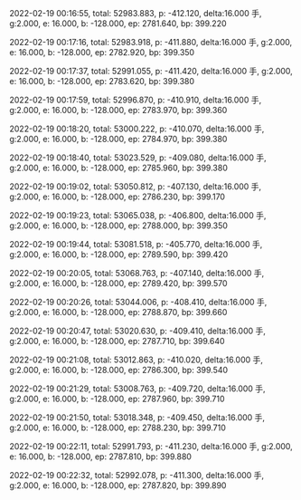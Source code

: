 2022-02-19 00:16:55, total: 52983.883, p: -412.120, delta:16.000 手, g:2.000, e: 16.000, b: -128.000, ep: 2781.640, bp: 399.220

2022-02-19 00:17:16, total: 52983.918, p: -411.880, delta:16.000 手, g:2.000, e: 16.000, b: -128.000, ep: 2782.920, bp: 399.350

2022-02-19 00:17:37, total: 52991.055, p: -411.420, delta:16.000 手, g:2.000, e: 16.000, b: -128.000, ep: 2783.620, bp: 399.380

2022-02-19 00:17:59, total: 52996.870, p: -410.910, delta:16.000 手, g:2.000, e: 16.000, b: -128.000, ep: 2783.970, bp: 399.360

2022-02-19 00:18:20, total: 53000.222, p: -410.070, delta:16.000 手, g:2.000, e: 16.000, b: -128.000, ep: 2784.970, bp: 399.380

2022-02-19 00:18:40, total: 53023.529, p: -409.080, delta:16.000 手, g:2.000, e: 16.000, b: -128.000, ep: 2785.960, bp: 399.380

2022-02-19 00:19:02, total: 53050.812, p: -407.130, delta:16.000 手, g:2.000, e: 16.000, b: -128.000, ep: 2786.230, bp: 399.170

2022-02-19 00:19:23, total: 53065.038, p: -406.800, delta:16.000 手, g:2.000, e: 16.000, b: -128.000, ep: 2788.000, bp: 399.350

2022-02-19 00:19:44, total: 53081.518, p: -405.770, delta:16.000 手, g:2.000, e: 16.000, b: -128.000, ep: 2789.590, bp: 399.420

2022-02-19 00:20:05, total: 53068.763, p: -407.140, delta:16.000 手, g:2.000, e: 16.000, b: -128.000, ep: 2789.420, bp: 399.570

2022-02-19 00:20:26, total: 53044.006, p: -408.410, delta:16.000 手, g:2.000, e: 16.000, b: -128.000, ep: 2788.870, bp: 399.660

2022-02-19 00:20:47, total: 53020.630, p: -409.410, delta:16.000 手, g:2.000, e: 16.000, b: -128.000, ep: 2787.710, bp: 399.640

2022-02-19 00:21:08, total: 53012.863, p: -410.020, delta:16.000 手, g:2.000, e: 16.000, b: -128.000, ep: 2786.300, bp: 399.540

2022-02-19 00:21:29, total: 53008.763, p: -409.720, delta:16.000 手, g:2.000, e: 16.000, b: -128.000, ep: 2787.960, bp: 399.710

2022-02-19 00:21:50, total: 53018.348, p: -409.450, delta:16.000 手, g:2.000, e: 16.000, b: -128.000, ep: 2788.230, bp: 399.710

2022-02-19 00:22:11, total: 52991.793, p: -411.230, delta:16.000 手, g:2.000, e: 16.000, b: -128.000, ep: 2787.810, bp: 399.880

2022-02-19 00:22:32, total: 52992.078, p: -411.300, delta:16.000 手, g:2.000, e: 16.000, b: -128.000, ep: 2787.820, bp: 399.890